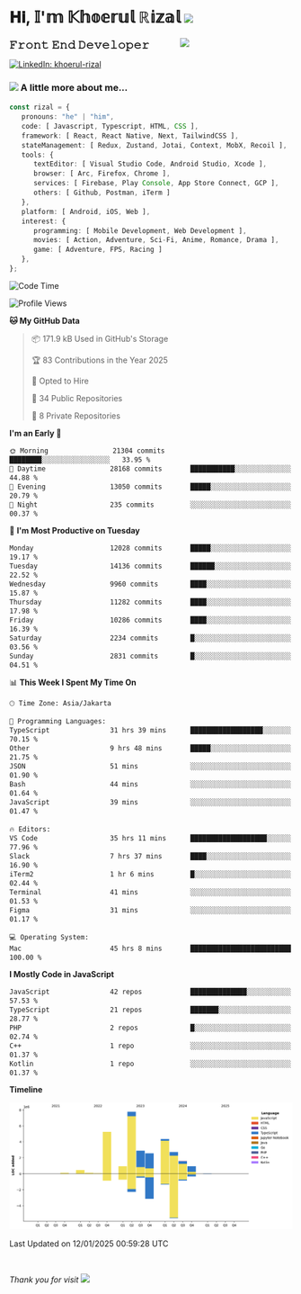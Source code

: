 <h1> 𝐇𝐢, 𝕀'𝕞 𝕂𝕙𝕠𝕖𝕣𝕦𝕝 ℝ𝕚𝕫𝕒𝕝 <img src="https://media.giphy.com/media/mGcNjsfWAjY5AEZNw6/giphy.gif" width="50"></h1>
<img align='right' src="https://media.giphy.com/media/v1.Y2lkPTc5MGI3NjExOWI2ajR2NGJubzBsZHFuaHMwajRrcDNsNXJwOG8yb3F0NjhkNXF4OSZlcD12MV9pbnRlcm5hbF9naWZfYnlfaWQmY3Q9cw/fkZukR450RQ1qnGaq9/giphy.gif" width="200">
<strong style="font-size:20px;">𝙵𝚛𝚘𝚗𝚝 𝙴𝚗𝚍 𝙳𝚎𝚟𝚎𝚕𝚘𝚙𝚎𝚛</strong>
</p></em>

[![LinkedIn: khoerul-rizal](https://img.shields.io/badge/khoerul--rizal-blue?style=flat-square&logo=Linkedin&logoColor=white&link=https://www.linkedin.com/in/khoerul-rizal/)](https://www.linkedin.com/in/khoerul-rizal/)

### <img src="https://media.giphy.com/media/VgCDAzcKvsR6OM0uWg/giphy.gif" width="50"> A little more about me...

```typescript
const rizal = {
   pronouns: "he" | "him",
   code: [ Javascript, Typescript, HTML, CSS ],
   framework: [ React, React Native, Next, TailwindCSS ],
   stateManagement: [ Redux, Zustand, Jotai, Context, MobX, Recoil ],
   tools: {
      textEditor: [ Visual Studio Code, Android Studio, Xcode ],
      browser: [ Arc, Firefox, Chrome ],
      services: [ Firebase, Play Console, App Store Connect, GCP ],
      others: [ Github, Postman, iTerm ]
   },
   platform: [ Android, iOS, Web ],
   interest: {
      programming: [ Mobile Development, Web Development ],
      movies: [ Action, Adventure, Sci-Fi, Anime, Romance, Drama ],
      game: [ Adventure, FPS, Racing ]
   },
};
```

<!--START_SECTION:waka-->
![Code Time](http://img.shields.io/badge/Code%20Time-2%2C047%20hrs%2011%20mins-blue)

![Profile Views](http://img.shields.io/badge/Profile%20Views-0-blue)

**🐱 My GitHub Data** 

> 📦 171.9 kB Used in GitHub's Storage 
 > 
> 🏆 83 Contributions in the Year 2025
 > 
> 💼 Opted to Hire
 > 
> 📜 34 Public Repositories 
 > 
> 🔑 8 Private Repositories 
 > 
**I'm an Early 🐤** 

```text
🌞 Morning                21304 commits       ████████░░░░░░░░░░░░░░░░░   33.95 % 
🌆 Daytime                28168 commits       ███████████░░░░░░░░░░░░░░   44.88 % 
🌃 Evening                13050 commits       █████░░░░░░░░░░░░░░░░░░░░   20.79 % 
🌙 Night                  235 commits         ░░░░░░░░░░░░░░░░░░░░░░░░░   00.37 % 
```
📅 **I'm Most Productive on Tuesday** 

```text
Monday                   12028 commits       █████░░░░░░░░░░░░░░░░░░░░   19.17 % 
Tuesday                  14136 commits       ██████░░░░░░░░░░░░░░░░░░░   22.52 % 
Wednesday                9960 commits        ████░░░░░░░░░░░░░░░░░░░░░   15.87 % 
Thursday                 11282 commits       ████░░░░░░░░░░░░░░░░░░░░░   17.98 % 
Friday                   10286 commits       ████░░░░░░░░░░░░░░░░░░░░░   16.39 % 
Saturday                 2234 commits        █░░░░░░░░░░░░░░░░░░░░░░░░   03.56 % 
Sunday                   2831 commits        █░░░░░░░░░░░░░░░░░░░░░░░░   04.51 % 
```


📊 **This Week I Spent My Time On** 

```text
🕑︎ Time Zone: Asia/Jakarta

💬 Programming Languages: 
TypeScript               31 hrs 39 mins      ██████████████████░░░░░░░   70.15 % 
Other                    9 hrs 48 mins       █████░░░░░░░░░░░░░░░░░░░░   21.75 % 
JSON                     51 mins             ░░░░░░░░░░░░░░░░░░░░░░░░░   01.90 % 
Bash                     44 mins             ░░░░░░░░░░░░░░░░░░░░░░░░░   01.64 % 
JavaScript               39 mins             ░░░░░░░░░░░░░░░░░░░░░░░░░   01.47 % 

🔥 Editors: 
VS Code                  35 hrs 11 mins      ███████████████████░░░░░░   77.96 % 
Slack                    7 hrs 37 mins       ████░░░░░░░░░░░░░░░░░░░░░   16.90 % 
iTerm2                   1 hr 6 mins         █░░░░░░░░░░░░░░░░░░░░░░░░   02.44 % 
Terminal                 41 mins             ░░░░░░░░░░░░░░░░░░░░░░░░░   01.53 % 
Figma                    31 mins             ░░░░░░░░░░░░░░░░░░░░░░░░░   01.17 % 

💻 Operating System: 
Mac                      45 hrs 8 mins       █████████████████████████   100.00 % 
```

**I Mostly Code in JavaScript** 

```text
JavaScript               42 repos            ██████████████░░░░░░░░░░░   57.53 % 
TypeScript               21 repos            ███████░░░░░░░░░░░░░░░░░░   28.77 % 
PHP                      2 repos             █░░░░░░░░░░░░░░░░░░░░░░░░   02.74 % 
C++                      1 repo              ░░░░░░░░░░░░░░░░░░░░░░░░░   01.37 % 
Kotlin                   1 repo              ░░░░░░░░░░░░░░░░░░░░░░░░░   01.37 % 
```



**Timeline**

![Lines of Code chart](https://raw.githubusercontent.com/khoerulrizal/khoerulrizal/main/assets/bar_graph.png)


 Last Updated on 12/01/2025 00:59:28 UTC
<!--END_SECTION:waka-->
</details>
<br/>

<em>Thank you for visit</em> <img src="https://media.giphy.com/media/v1.Y2lkPTc5MGI3NjExcHdvNm1qZWtjaGw0ZjdwM3Z3NnY2dHlueTVuODBta2FiY20wM2YybSZlcD12MV9pbnRlcm5hbF9naWZfYnlfaWQmY3Q9cw/tV25tpdKqdFa9x81k2/giphy.gif" width="40">
